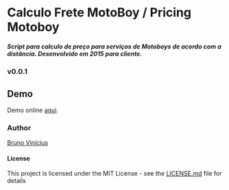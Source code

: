 # Calculo Frete MotoBoy / Pricing Motoboy

##### Script para calculo de preço para serviços de Motoboys de acordo com a distância. Desenvolvido em 2015 para cliente.

### v0.0.1


## Demo

Demo online <a href="https://xbrunosousa.github.io/pricing-motoboy/" target="_blank">aqui</a>.

### Author

<a href="https://github.com/xbrunosousa" target="_blank">Bruno Vinícius</a>

#### License
This project is licensed under the MIT License - see the [LICENSE.md](LICENSE.md) file for details

